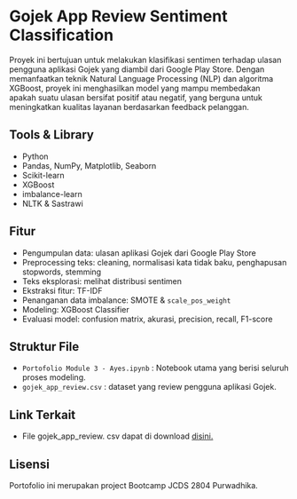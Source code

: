 # **Gojek App Review Sentiment Classification**

Proyek ini bertujuan untuk melakukan klasifikasi sentimen terhadap ulasan pengguna aplikasi Gojek yang diambil dari Google Play Store. Dengan memanfaatkan teknik Natural Language Processing (NLP) dan algoritma XGBoost, proyek ini menghasilkan model yang mampu membedakan apakah suatu ulasan bersifat positif atau negatif, yang berguna untuk meningkatkan kualitas layanan berdasarkan feedback pelanggan.

## **Tools & Library**
* Python
* Pandas, NumPy, Matplotlib, Seaborn
* Scikit-learn
* XGBoost
* imbalance-learn
* NLTK & Sastrawi

## **Fitur**
* Pengumpulan data: ulasan aplikasi Gojek dari Google Play Store
* Preprocessing teks: cleaning, normalisasi kata tidak baku, penghapusan stopwords, stemming
* Teks eksplorasi: melihat distribusi sentimen
* Ekstraksi fitur: TF-IDF
* Penanganan data imbalance: SMOTE & `scale_pos_weight`
* Modeling: XGBoost Classifier
* Evaluasi model: confusion matrix, akurasi, precision, recall, F1-score

## **Struktur File**
* `Portofolio Module 3 - Ayes.ipynb` : Notebook utama yang berisi seluruh proses modeling.
* `gojek_app_review.csv` : dataset yang review pengguna aplikasi Gojek.

## **Link Terkait**
* File gojek_app_review. csv dapat di download [disini.](https://drive.google.com/file/d/1xtf8MtCXK-CpZqqVpTrEmB_xvGI0H0LF/view?usp=sharing)

## **Lisensi**
Portofolio ini merupakan project Bootcamp JCDS 2804 Purwadhika.
